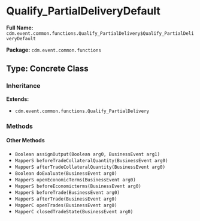 # Qualify_PartialDeliveryDefault

**Full Name:** `cdm.event.common.functions.Qualify_PartialDelivery$Qualify_PartialDeliveryDefault`

**Package:** `cdm.event.common.functions`

## Type: Concrete Class

### Inheritance

**Extends:**
- `cdm.event.common.functions.Qualify_PartialDelivery`

### Methods

#### Other Methods

- `Boolean assignOutput(Boolean arg0, BusinessEvent arg1)`
- `MapperS beforeTradeCollateralQuantity(BusinessEvent arg0)`
- `MapperS afterTradeCollateralQuantity(BusinessEvent arg0)`
- `Boolean doEvaluate(BusinessEvent arg0)`
- `MapperS openEconomicTerms(BusinessEvent arg0)`
- `MapperS beforeEconomicterms(BusinessEvent arg0)`
- `MapperS beforeTrade(BusinessEvent arg0)`
- `MapperS afterTrade(BusinessEvent arg0)`
- `MapperC openTrades(BusinessEvent arg0)`
- `MapperC closedTradeState(BusinessEvent arg0)`

